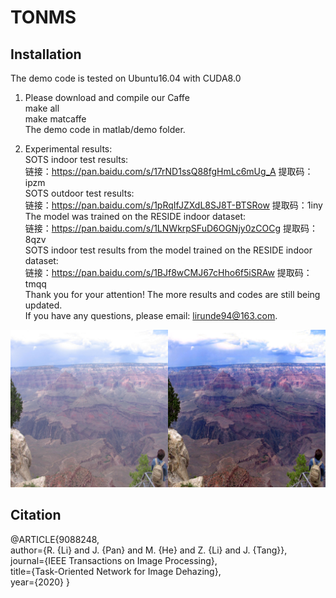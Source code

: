 # TONMS
Installation
------
The demo code is tested on Ubuntu16.04 with CUDA8.0
1. Please download and compile our Caffe  
  make all    
  make matcaffe  
  The demo code in matlab/demo folder.
  
 2. Experimental results:    
  SOTS indoor test results:  
  链接：https://pan.baidu.com/s/17rND1ssQ88fgHmLc6mUg_A  提取码：ipzm  
  SOTS outdoor test results:  
  链接：https://pan.baidu.com/s/1pRqIfJZXdL8SJ8T-BTSRow  提取码：1iny  
  The model was trained on the RESIDE indoor dataset:  
  链接：https://pan.baidu.com/s/1LNWkrpSFuD6OGNjy0zCOCg  提取码：8qzv  
  SOTS indoor test results from the model trained on the RESIDE indoor dataset:  
  链接：https://pan.baidu.com/s/1BJf8wCMJ67cHho6f5iSRAw  提取码：tmqq  
  Thank you for your attention! The more results and codes are still being updated.  
  If you have any questions, please email: lirunde94@163.com.
  
  
  ![](https://github.com/hong-ye/TONMS/blob/master/results/1.png)
  
  Citation
  ------
  @ARTICLE{9088248,  
           author={R. {Li} and J. {Pan} and M. {He} and Z. {Li} and J. {Tang}},  
           journal={IEEE Transactions on Image Processing},  
           title={Task-Oriented Network for Image Dehazing},  
           year={2020} 
           }

